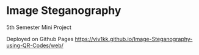 # Image Steganography
5th Semester Mini Project

Deployed on Github Pages 
https://viv1kk.github.io/Image-Steganography-using-QR-Codes/web/

